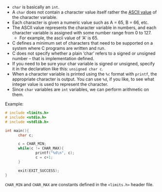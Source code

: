 - `char` is basically an `int`.
- A `char` does not contain a character value itself rather the [ASCII value](https://www.cs.cmu.edu/~pattis/15-1XX/common/handouts/ascii.html) of the character variable.
- Each character is given a numeric value such as A = 65, B = 66, etc.
- The ASCII value represents the character variable in numbers, and each character variable is assigned with some number range from 0 to 127.
	- For example, the ascii value of 'A' is 65.
- C defines a minimum set of characters that need to be supported on a system where C programs are written and run.
- C does not specify whether a plain ‘char’ refers to a signed or unsigned number – that is implementation defined.
- If you need to be sure your char variable is signed or unsigned, specify it in the declaration like this: `unsigned char c`.
- When a character variable is printed using the `%c` format with `printf`, the appropriate character is output. You can use `%d`, if you like, to see what integer value is used to represent the character.
- Since `char` variables are `int` variables, we can perform arithmetic on them.

Example:

```C
# include <limits.h>
# include <stdio.h>
# include <stdlib.h>

int main(){
      char c;

      c = CHAR_MIN;
      while(c != CHAR_MAX){
              printf("%d\n", c);
              c = c+1;
      }

      exit(EXIT_SUCCESS);
}
```

`CHAR_MIN` and `CHAR_MAX` are constants defined in the `<limits.h>` header file.
